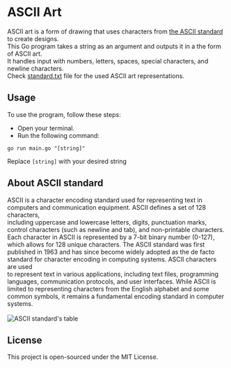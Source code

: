 # ASCII Art
ASCII art is a form of drawing that uses characters from [the ASCII standard](#about-ascii-standard) to create designs.  
This Go program takes a string as an argument and outputs it in a the form of ASCII art.  
It handles input with numbers, letters, spaces, special characters, and newline characters.  
Check [standard.txt](standard.txt) file for the used ASCII art representations.  

## Usage
To use the program, follow these steps:  
- Open your terminal.  
- Run the following command:  
```console
go run main.go "[string]"
```
Replace `[string]` with your desired string  

## About ASCII standard
ASCII is a character encoding standard used for representing text in computers and communication equipment. ASCII defines a set of 128 characters,  
including uppercase and lowercase letters, digits, punctuation marks, control characters (such as newline and tab), and non-printable characters.  
Each character in ASCII is represented by a 7-bit binary number (0-127), which allows for 128 unique characters. The ASCII standard was first  
published in 1963 and has since become widely adopted as the de facto standard for character encoding in computing systems. ASCII characters are used  
to represent text in various applications, including text files, programming languages, communication protocols, and user interfaces. While ASCII is  
limited to representing characters from the English alphabet and some common symbols, it remains a fundamental encoding standard in computer systems.  
<br><img src="https://miro.medium.com/v2/resize:fit:720/format:webp/1*eAXbNbea4U3szQPbNgW12Q.png" alt="ASCII standard's table" style="margin: 0 auto;">

## License
This project is open-sourced under the MIT License.  
